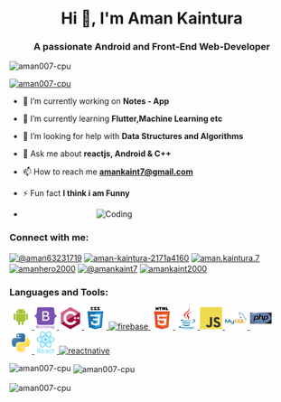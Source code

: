 <h1 align="center">Hi 👋, I'm Aman Kaintura</h1>

<h3 align="center">A passionate Android and Front-End Web-Developer</h3>

<p align="left"> <img src="https://komarev.com/ghpvc/?username=aman007-cpu&label=Profile%20views&color=0e75b6&style=flat" alt="aman007-cpu" /> </p>

<p align="left"> <a href="https://github.com/ryo-ma/github-profile-trophy"><img src="https://github-profile-trophy.vercel.app/?username=aman007-cpu" alt="aman007-cpu" /></a> </p>


- 🔭 I’m currently working on **Notes - App**

- 🌱 I’m currently learning **Flutter,Machine Learning etc**

- 🤝 I’m looking for help with **Data Structures and Algorithms**

- 💬 Ask me about **reactjs, Android & C++**

- 📫 How to reach me **amankaint7@gmail.com**

- ⚡ Fun fact **I think i am Funny**
- <img align="right" alt="Coding" width="350" src="https://cdn.dribbble.com/users/2646423/screenshots/5507196/computer.gif">

<h3 align="left">Connect with me:</h3>
<p align="left">
<a href="https://twitter.com/@aman63231719" target="blank"><img align="center" src="https://raw.githubusercontent.com/rahuldkjain/github-profile-readme-generator/master/src/images/icons/Social/twitter.svg" alt="@aman63231719" height="30" width="40" /></a>
<a href="https://linkedin.com/in/aman-kaintura-2171a4160" target="blank"><img align="center" src="https://raw.githubusercontent.com/rahuldkjain/github-profile-readme-generator/master/src/images/icons/Social/linked-in-alt.svg" alt="aman-kaintura-2171a4160" height="30" width="40" /></a>
<a href="https://instagram.com/aman.kaintura.7" target="blank"><img align="center" src="https://raw.githubusercontent.com/rahuldkjain/github-profile-readme-generator/master/src/images/icons/Social/instagram.svg" alt="aman.kaintura.7" height="30" width="40" /></a>
<a href="https://www.codechef.com/users/amanhero2000" target="blank"><img align="center" src="https://cdn.jsdelivr.net/npm/simple-icons@3.1.0/icons/codechef.svg" alt="amanhero2000" height="30" width="40" /></a>
<a href="https://www.hackerrank.com/@amankaint7" target="blank"><img align="center" src="https://raw.githubusercontent.com/rahuldkjain/github-profile-readme-generator/master/src/images/icons/Social/hackerrank.svg" alt="@amankaint7" height="30" width="40" /></a>
<a href="https://www.leetcode.com/amankaint2000" target="blank"><img align="center" src="https://raw.githubusercontent.com/rahuldkjain/github-profile-readme-generator/master/src/images/icons/Social/leet-code.svg" alt="amankaint2000" height="30" width="40" /></a>
</p>


<h3 align="left">Languages and Tools:</h3>
<p align="left"> <a href="https://developer.android.com" target="_blank" rel="noreferrer"> <img src="https://raw.githubusercontent.com/devicons/devicon/master/icons/android/android-original-wordmark.svg" alt="android" width="40" height="40"/> </a> <a href="https://getbootstrap.com" target="_blank" rel="noreferrer"> <img src="https://raw.githubusercontent.com/devicons/devicon/master/icons/bootstrap/bootstrap-plain-wordmark.svg" alt="bootstrap" width="40" height="40"/> </a> <a href="https://www.w3schools.com/cpp/" target="_blank" rel="noreferrer"> <img src="https://raw.githubusercontent.com/devicons/devicon/master/icons/cplusplus/cplusplus-original.svg" alt="cplusplus" width="40" height="40"/> </a> <a href="https://www.w3schools.com/css/" target="_blank" rel="noreferrer"> <img src="https://raw.githubusercontent.com/devicons/devicon/master/icons/css3/css3-original-wordmark.svg" alt="css3" width="40" height="40"/> </a> <a href="https://firebase.google.com/" target="_blank" rel="noreferrer"> <img src="https://www.vectorlogo.zone/logos/firebase/firebase-icon.svg" alt="firebase" width="40" height="40"/> </a> <a href="https://www.w3.org/html/" target="_blank" rel="noreferrer"> <img src="https://raw.githubusercontent.com/devicons/devicon/master/icons/html5/html5-original-wordmark.svg" alt="html5" width="40" height="40"/> </a> <a href="https://www.java.com" target="_blank" rel="noreferrer"> <img src="https://raw.githubusercontent.com/devicons/devicon/master/icons/java/java-original.svg" alt="java" width="40" height="40"/> </a> <a href="https://developer.mozilla.org/en-US/docs/Web/JavaScript" target="_blank" rel="noreferrer"> <img src="https://raw.githubusercontent.com/devicons/devicon/master/icons/javascript/javascript-original.svg" alt="javascript" width="40" height="40"/> </a> <a href="https://www.mysql.com/" target="_blank" rel="noreferrer"> <img src="https://raw.githubusercontent.com/devicons/devicon/master/icons/mysql/mysql-original-wordmark.svg" alt="mysql" width="40" height="40"/> </a> <a href="https://www.php.net" target="_blank" rel="noreferrer"> <img src="https://raw.githubusercontent.com/devicons/devicon/master/icons/php/php-original.svg" alt="php" width="40" height="40"/> </a> <a href="https://www.python.org" target="_blank" rel="noreferrer"> <img src="https://raw.githubusercontent.com/devicons/devicon/master/icons/python/python-original.svg" alt="python" width="40" height="40"/> </a> <a href="https://reactjs.org/" target="_blank" rel="noreferrer"> <img src="https://raw.githubusercontent.com/devicons/devicon/master/icons/react/react-original-wordmark.svg" alt="react" width="40" height="40"/> </a> <a href="https://reactnative.dev/" target="_blank" rel="noreferrer"> <img src="https://reactnative.dev/img/header_logo.svg" alt="reactnative" width="40" height="40"/> </a> </p>

<p><img align="left" src="https://github-readme-stats.vercel.app/api/top-langs?username=aman007-cpu&show_icons=true&locale=en&layout=compact" alt="aman007-cpu" /></p>

<p>&nbsp;<img align="center" src="https://github-readme-stats.vercel.app/api?username=aman007-cpu&show_icons=true&locale=en" alt="aman007-cpu" /></p>

<p><img align="center" src="https://github-readme-streak-stats.herokuapp.com/?user=aman007-cpu&" alt="aman007-cpu" /></p>
